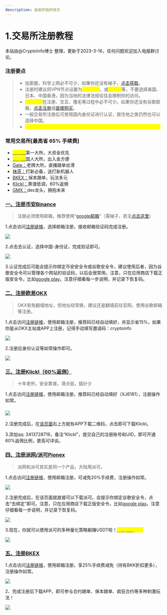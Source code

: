 ```yaml
---
description: 自由开始的地方
---
```


# 1.交易所注册教程

&#x20;本站由@CryptoInfo博士 整理，更新于2023-3-16，任何问题欢迎加入电报群讨论。



### 注册要点

> * 加密圈，科学上网必不可少，如果你还没有梯子，[点击获取](https://ant.aff008.shop/)。
> * 注册时建议将VPN节点设置为<mark style="color:yellow;">中国台湾</mark>，或<mark style="color:yellow;">新加坡</mark>等，不要选择美国、日本、中国香港，因为当地的法律法规往往会限制你的访问。
> * <mark style="color:yellow;">谷歌邮箱</mark>在注册、交互、撸毛等过程中必不可少。如果你还没有谷歌邮箱，[点击注册](../bi-quan-sheng-cun-gong-ju/gu-ge-zhang-hu-ji-qiao-gmail.md)或[直接购买](https://taohao.me/)。
> * 一般交易所注册后可使用国内身份证进行认证，居住地之类仍然也可以选择中国。
> * <mark style="color:yellow;">**若不是通过链接注册，则该帐号将永久失去优惠资格，后续无法追加。**</mark>

### 常用交易所\[最高省 65% 手续费]

* <mark style="color:yellow;"></mark>[<mark style="color:yellow;">币安：</mark>](https://accounts.binance.com/zh-CN/register?ref=U7OKR30O)第一大所，大资金优先
* <mark style="color:yellow;"></mark>[<mark style="color:yellow;">欧易：</mark>](https://www.okx.com/cn/join/cryptoinfo)国人大所，出入金方便
* [Gate：](https://www.gate.io/zh/signup/13171690/76)老牌大所，直播跟单丝滑
* [抹茶：](https://www.mexc.com/zh-CN/register?inviteCode=1SGm4)打新必备，送打新机器人
* [BKEX：](https://www.bkex.com/register/HLLDTSL7)保本跟单，玩法多元
* [Klickl：](https://www.klickl.io/user/register?intiveCode=XJ6181)靠谱低调，60%返佣
* [GMX：](https://app.gmx.io/#/trade/)dex龙头，拥抱未来



### [一、注册币安Binance](https://accounts.binance.com/zh-CN/register?ref=U7OKR30O)

> 注册必须使用邮箱，推荐使用“[google邮箱](https://mail.google.com/)”（需梯子，若无[点击这里](https://ant.aff008.shop/)）

1.点击访问[注册链接](https://accounts.binance.com/zh-CN/register?ref=U7OKR30O)，选择邮箱注册，接收邮箱验证码完成注册。

![](<../.gitbook/assets/image (3) (1).png>)

2.点击去认证，选择中国-身份证，完成验证即可。

![](<../.gitbook/assets/image (10).png>)

3.认证完成后可能会提示你绑定币安安全令或谷歌安全令，建议使用后者，因为谷歌安全令可以管理各个网站的验证码，以后会很常用。注意，只在应用商店下载正版安全令，比如[google play](https://www.youtube.com/watch?v=U9nexmTt4kw)。注意仔细看每一步说明，并记录下恢复码。



### [二、注册欧易OKX](https://www.okx.com/cn/join/cryptoinfo)

> OKX有免翻墙地址，但地址经常换，建议还是翻墙前往官网，使用谷歌邮箱等注册。

1.点击访问[注册链接](https://www.okx.com/cn/join/cryptoinfo)，使用邮箱注册，推荐码已经自动填好，并显示省15%，如果你是从OKX主站或APP上注册，记得手动填写邀请码：cryptoinfo

![](<../.gitbook/assets/image (29).png>)

2.注册后身份认证等如常操作即可。

![](<../.gitbook/assets/image (6) (1).png>)



### [三、注册Klickl（60%返佣）](https://www.klickl.io/user/register?intiveCode=XJ6181)

> 十年老所，安全靠谱，滑点低，插针少

1.点击访问[注册链接](https://www.klickl.io/user/register?intiveCode=XJ6181)，使用邮箱注册，推荐码已经自动填好（XJ6181），注册操作如常。

### ![](<../.gitbook/assets/image (18).png>)

2.注册完成后，在[该页面](https://www.klickl.io/user/register?intiveCode=XJ6181)右上方就有APP下载二维码，点击即可下载Klickl。

3.添加qq: 3413728716，备注“Klickl”，提交自己的注册账号和UID，即可开通60%返佣比例，更高可详谈。



### [四、注册派网/派可Pionex](https://www.picolzh.com/zh-CN/sign/ref/n75MZTL2)

> 派网和派可其实是同一个产品，大陆用派可。

1.点击访问[注册链接](https://www.picolzh.com/zh-CN/sign/ref/n75MZTL2)，使用邮箱注册，可减免20%手续费，注册操作如常。

![](../.gitbook/assets/2717f3b62ed20f21f3013f23fc57cfc.png)

2.注册完成后，在该页面就直接可以下载派可。会提示你绑定谷歌安全令，点击“去绑定”即可。注意，只在应用商店下载正版安全令，比如[google play](https://www.youtube.com/watch?v=U9nexmTt4kw)。注意仔细看每一步说明，并记录下恢复码。

![](<../.gitbook/assets/image (39).png>)

3.现在，你就可以使用派可的多种量化策略躺赚USDT啦！[<mark style="color:yellow;">**躺赚指南**</mark>](../pai-wang-wang-ge-jiao-yi-zhuan-qu/pai-wang-wang-ge-ce-lve-can-shu-xuan-ze.md)<mark style="color:yellow;">****</mark>

![](<../.gitbook/assets/image (47).png>)



### [五、注册BKEX](https://www.bkex.com/register/HLLDTSL7)

1.点击访问[注册链接](https://www.bkex.com/register/HLLDTSL7)，使用邮箱注册，享25%手续费减免（持有BKK折扣更多），注册操作如常。

![](../.gitbook/assets/a81fb45ac56b296223c6e13d0972718.png)

2、完成注册后下载APP，即可参与合约跟单、保本跟单、疯狂合约等多种刺激玩法！

![](<../.gitbook/assets/image (12).png>)

